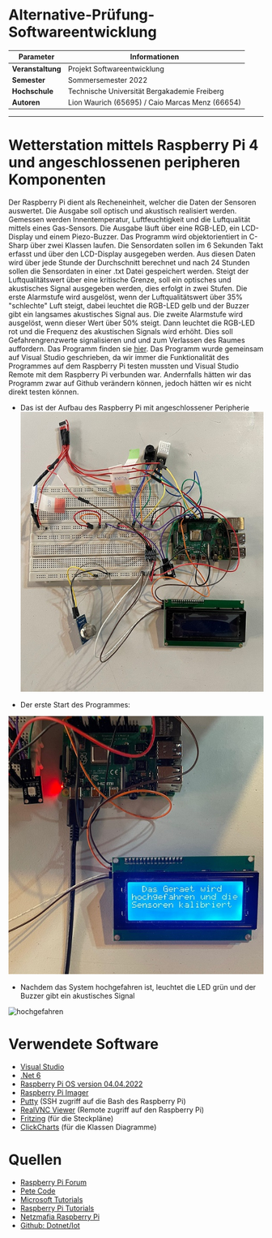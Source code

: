# Alternative-Prüfung-Softwareentwicklung

| Parameter                | Informationen                                                                                                                                                                          |
| ------------------------ | ------------------------------------------------------------------------------------------------------------------------------------------------------------------------------------------ |
| **Veranstaltung**       | Projekt Softwareentwicklung                                                                                                                                                           |
| **Semester**               |   Sommersemester 2022                                                                                                                                                                                        |
| **Hochschule**          | Technische Universität Bergakademie Freiberg                                                                                                                                                      
| **Autoren**              | Lion Waurich (65695) / Caio Marcas Menz (66654)                            

---------------------------------------------------------------------------------
# Wetterstation mittels Raspberry Pi 4 und angeschlossenen peripheren Komponenten

Der Raspberry Pi dient als Recheneinheit, welcher die Daten der Sensoren auswertet.
Die Ausgabe soll optisch und akustisch realisiert werden. Gemessen werden Innentemperatur,
Luftfeuchtigkeit und die Luftqualität mittels eines Gas-Sensors. Die Ausgabe läuft über eine RGB-LED, ein LCD-Display und einem Piezo-Buzzer.
Das Programm wird objektorientiert in C-Sharp über zwei Klassen laufen. Die Sensordaten sollen im 6 Sekunden Takt erfasst und über den LCD-Display ausgegeben werden. Aus diesen Daten wird über jede Stunde der Durchschnitt berechnet und nach 24 Stunden sollen die Sensordaten in einer .txt Datei gespeichert werden. Steigt der Luftqualitätswert über eine kritische Grenze, soll ein optisches und akustisches Signal ausgegeben werden, dies erfolgt in zwei Stufen. 
Die erste Alarmstufe wird ausgelöst, wenn der Luftqualitätswert über 35% "schlechte" Luft steigt, dabei leuchtet die RGB-LED gelb und der Buzzer gibt ein langsames akustisches Signal aus. Die zweite Alarmstufe wird ausgelöst, wenn dieser Wert über 50% steigt. Dann leuchtet die RGB-LED rot und die Frequenz des akustischen Signals wird erhöht. Dies soll Gefahrengrenzwerte signalisieren und und zum Verlassen des Raumes auffordern. Das Programm finden sie [hier](https://github.com/Lion127/Softwareentwicklungsprojekt-2022/blob/main/Wetterstation_komplett/Wetterstation_komplett.cs). Das Programm wurde gemeinsam auf Visual Studio geschrieben, da wir immer die Funktionalität des Programmes auf dem Raspberry Pi testen mussten und Visual Studio Remote mit dem Raspberry Pi verbunden war. Andernfalls hätten wir das Programm zwar auf Github verändern können, jedoch hätten wir es nicht direkt testen können.

* Das ist der Aufbau des Raspberry Pi mit angeschlossener Peripherie
![Aufbau](/Grafiken/Raspberry_Aufbau/Aufbau.jpeg)

* Der erste Start des Programmes:

![Start](/Grafiken/Raspberry_Aufbau/Start.jpeg)

* Nachdem das System hochgefahren ist, leuchtet die LED grün und der Buzzer gibt ein akustisches Signal

![hochgefahren]()

# Verwendete Software

* [Visual Studio](https://code.visualstudio.com/?wt.mc_id=DX_841432)
* [.Net 6](https://dotnet.microsoft.com/en-us/download/dotnet/6.0)
* [Raspberry Pi OS version 04.04.2022](https://www.raspberrypi.com/software/)
* [Raspberry Pi Imager](https://www.raspberrypi.com/software/)
* [Putty](https://www.putty.org/)           (SSH zugriff auf die Bash des Raspberry Pi)
* [RealVNC Viewer](https://www.realvnc.com/de/connect/download/viewer/)  (Remote zugriff auf den Raspberry Pi)
* [Fritzing](https://fritzing.org/)        (für die Steckpläne)
* [ClickCharts](https://www.nchsoftware.com/chart/de/index.html)     (für die Klassen Diagramme)

# Quellen

* [Raspberry Pi Forum](https://forum-raspberrypi.de/forum/)
* [Pete Code](https://www.petecodes.co.uk/install-and-use-microsoft-dot-net-5-with-the-raspberry-pi/)
* [Microsoft Tutorials](https://docs.microsoft.com/de-de/dotnet/iot/tutorials/blink-led)
* [Raspberry Pi Tutorials](https://tutorials-raspberrypi.de/raspberry-pi-gas-sensor-mq2-konfigurieren-und-auslesen/)
* [Netzmafia Raspberry Pi](http://www.netzmafia.de/skripten/hardware/RasPi/)
* [Github: Dotnet/Iot](https://github.com/dotnet/iot/issues/416)
